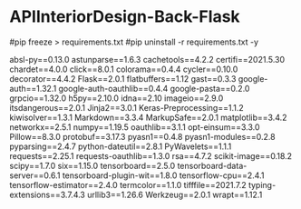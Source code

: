 # APIInteriorDesign-Back-Flask
 
#pip freeze > requirements.txt
#pip uninstall -r requirements.txt -y


absl-py==0.13.0
astunparse==1.6.3
cachetools==4.2.2
certifi==2021.5.30
chardet==4.0.0
click==8.0.1
colorama==0.4.4
cycler==0.10.0
decorator==4.4.2
Flask==2.0.1
flatbuffers==1.12
gast==0.3.3
google-auth==1.32.1
google-auth-oauthlib==0.4.4
google-pasta==0.2.0
grpcio==1.32.0
h5py==2.10.0
idna==2.10
imageio==2.9.0
itsdangerous==2.0.1
Jinja2==3.0.1
Keras-Preprocessing==1.1.2
kiwisolver==1.3.1
Markdown==3.3.4
MarkupSafe==2.0.1
matplotlib==3.4.2
networkx==2.5.1
numpy==1.19.5
oauthlib==3.1.1
opt-einsum==3.3.0
Pillow==8.3.0
protobuf==3.17.3
pyasn1==0.4.8
pyasn1-modules==0.2.8
pyparsing==2.4.7
python-dateutil==2.8.1
PyWavelets==1.1.1
requests==2.25.1
requests-oauthlib==1.3.0
rsa==4.7.2
scikit-image==0.18.2
scipy==1.7.0
six==1.15.0
tensorboard==2.5.0
tensorboard-data-server==0.6.1
tensorboard-plugin-wit==1.8.0
tensorflow-cpu==2.4.1
tensorflow-estimator==2.4.0
termcolor==1.1.0
tifffile==2021.7.2
typing-extensions==3.7.4.3
urllib3==1.26.6
Werkzeug==2.0.1
wrapt==1.12.1

